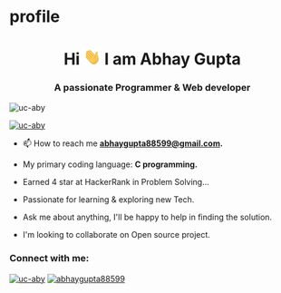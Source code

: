 # profile

 <h1 align="center">Hi <img src="https://raw.githubusercontent.com/ABSphreak/ABSphreak/master/gifs/Hi.gif" width="30px"> I am Abhay Gupta</h1>
<h3 align="center">A passionate Programmer & Web developer</h3>

<p align="left"> <img src="https://komarev.com/ghpvc/?username=uc-aby&label=Profile%20views&color=0e75b6&style=flat" alt="uc-aby" /> </p>


<p align="left"> <a href="https://github.com/ryo-ma/github-profile-trophy"><img src="https://github-profile-trophy.vercel.app/?username=uc-aby&theme=juicyfresh" alt="uc-aby" /></a> </p>


- 📫 How to reach me **abhaygupta88599@gmail.com.**

- My primary coding language: **C programming.**

- Earned 4 star at HackerRank in Problem Solving...

- Passionate for learning & exploring new Tech.

- Ask me about anything, I'll be happy to help in finding the solution.

- I'm looking to collaborate on Open source project.



<h3 align="left">Connect with me:</h3>

<p align="left">
<a href="https://www.linkedin.com/in/abhay-gupta-278529197" target="blank"><img align="center" src="https://raw.githubusercontent.com/rahuldkjain/github-profile-readme-generator/6253936f99716cd30c07055d5d10e9332af37171/src/images/icons/Social/linked-in-alt.svg" alt="uc-aby" height="30" width="40" /></a> 
 <a href="https://www.hackerrank.com/abhaygupta88599" target="blank"><img align="center" src="https://raw.githubusercontent.com/rahuldkjain/github-profile-readme-generator/6253936f99716cd30c07055d5d10e9332af37171/src/images/icons/Social/hackerrank.svg" alt="abhaygupta88599" height="30" width="40" /></a>
 </p>


<!--
**abhaygupta12/abhaygupta12** is a ✨ _special_ ✨ repository because its `README.md` (this file) appears on your GitHub profile.

Here are some ideas to get you started:

- 🔭 I’m currently working on ...
- 🌱 I’m currently learning ...
- 👯 I’m looking to collaborate on ...
- 🤔 I’m looking for help with ...
- 💬 Ask me about ...
- 📫 How to reach me: ...
- 😄 Pronouns: ...
- ⚡ Fun fact: ...
-->
